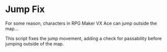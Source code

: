 # Jump Fix

For some reason, characters in RPG Maker VX Ace can jump outside the map...

This script fixes the jump movement, adding a check for passability before jumping outside of the map.